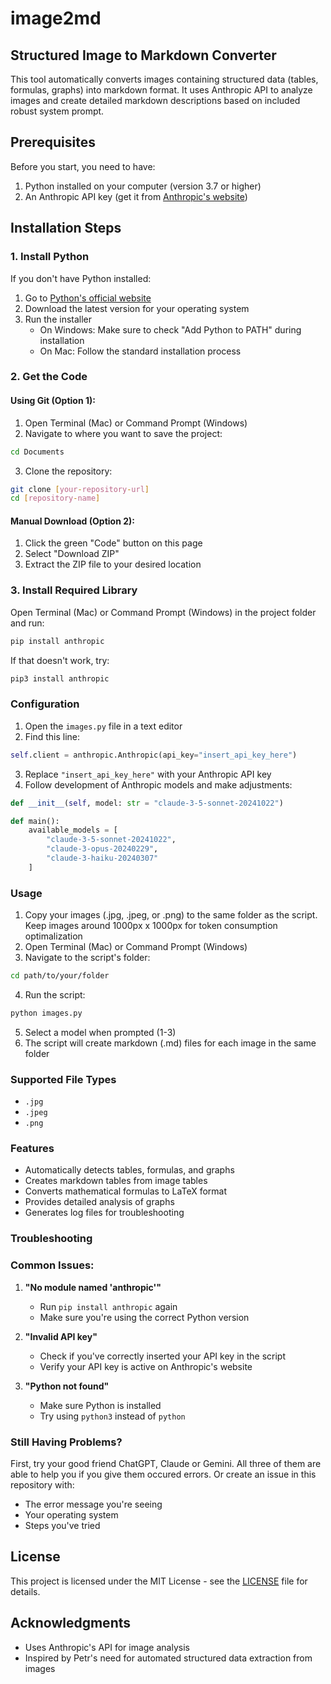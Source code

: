 # image2md

## Structured Image to Markdown Converter

This tool automatically converts images containing structured data (tables, formulas, graphs) into markdown format. It uses Anthropic  API to analyze images and create detailed markdown descriptions based on included robust system prompt.

## Prerequisites

Before you start, you need to have:
1. Python installed on your computer (version 3.7 or higher)
2. An Anthropic API key (get it from [Anthropic's website](https://www.anthropic.com/))

## Installation Steps

### 1. Install Python
If you don't have Python installed:
1. Go to [Python's official website](https://www.python.org/downloads/)
2. Download the latest version for your operating system
3. Run the installer
   - On Windows: Make sure to check "Add Python to PATH" during installation
   - On Mac: Follow the standard installation process

### 2. Get the Code

#### Using Git (Option 1):
1. Open Terminal (Mac) or Command Prompt (Windows)
2. Navigate to where you want to save the project:
```bash
cd Documents
```
3. Clone the repository:
```bash
git clone [your-repository-url]
cd [repository-name]
```

#### Manual Download (Option 2):
1. Click the green "Code" button on this page
2. Select "Download ZIP"
3. Extract the ZIP file to your desired location

### 3. Install Required Library
Open Terminal (Mac) or Command Prompt (Windows) in the project folder and run:
```bash
pip install anthropic
```

If that doesn't work, try:
```bash
pip3 install anthropic
```

### Configuration

1. Open the `images.py` file in a text editor
2. Find this line:
```python
self.client = anthropic.Anthropic(api_key="insert_api_key_here")
```
3. Replace `"insert_api_key_here"` with your Anthropic API key
4. Follow development of Anthropic models and make adjustments: 
```python
def __init__(self, model: str = "claude-3-5-sonnet-20241022")
```
```python
def main():
    available_models = [
        "claude-3-5-sonnet-20241022",
        "claude-3-opus-20240229",
        "claude-3-haiku-20240307"
    ]  
```

### Usage

1. Copy your images (.jpg, .jpeg, or .png) to the same folder as the script. Keep images around 1000px x 1000px for token consumption optimalization
2. Open Terminal (Mac) or Command Prompt (Windows)
3. Navigate to the script's folder:
```bash
cd path/to/your/folder
```
4. Run the script:
```bash
python images.py
```
5. Select a model when prompted (1-3)
6. The script will create markdown (.md) files for each image in the same folder

### Supported File Types
- `.jpg`
- `.jpeg`
- `.png`

### Features
- Automatically detects tables, formulas, and graphs
- Creates markdown tables from image tables
- Converts mathematical formulas to LaTeX format
- Provides detailed analysis of graphs
- Generates log files for troubleshooting

### Troubleshooting

### Common Issues:

1. **"No module named 'anthropic'"**
   - Run `pip install anthropic` again
   - Make sure you're using the correct Python version

2. **"Invalid API key"**
   - Check if you've correctly inserted your API key in the script
   - Verify your API key is active on Anthropic's website

3. **"Python not found"**
   - Make sure Python is installed
   - Try using `python3` instead of `python`

### Still Having Problems?
First, try your good friend ChatGPT, Claude or Gemini. All three of them are able to help you if you give them occured errors.
Or create an issue in this repository with:
- The error message you're seeing
- Your operating system
- Steps you've tried

## License
This project is licensed under the MIT License - see the [LICENSE](LICENSE) file for details.

## Acknowledgments
- Uses Anthropic's API for image analysis
- Inspired by Petr's need for automated structured data extraction from images
